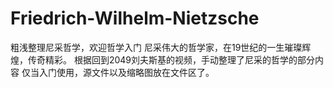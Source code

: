 # Friedrich-Wilhelm-Nietzsche
粗浅整理尼采哲学，欢迎哲学入门
尼采伟大的哲学家，在19世纪的一生璀璨辉煌，传奇精彩。
根据回到2049刘夫斯基的视频，手动整理了尼采的哲学的部分内容
仅当入门使用，源文件以及缩略图放在文件区了。
